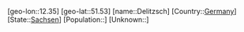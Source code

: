 ﻿---
location: [51.53,12.35]
type: City
tags:
- geo/City


SpocWebEntityId: 29740
isDeleted: false
confidential: public

---
[geo-lon::12.35]
[geo-lat::51.53]
[name::Delitzsch]
[Country::[Germany](geo/Continent/Europe/Germany.md)]
[State::[Sachsen](geo/Continent/Europe/Germany/Sachsen.md)]
[Population::]
[Unknown::]

